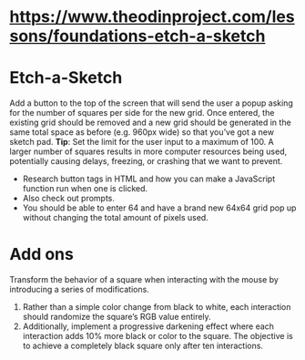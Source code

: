 # https://www.theodinproject.com/lessons/foundations-etch-a-sketch 

<h1>Etch-a-Sketch</h1>

<p>Add a button to the top of the screen that will send the user a popup asking for the number of squares per side for the new grid. Once entered, the existing grid should be removed and a new grid should be generated in the same total space as before (e.g. 960px wide) so that you’ve got a new sketch pad. <strong>Tip</strong>: Set the limit for the user input to a maximum of 100. A larger number of squares results in more computer resources being used, potentially causing delays, freezing, or crashing that we want to prevent.</p>
<ul>
  <li>
    Research button tags in HTML and how you can make a JavaScript function run when one is clicked.    
  </li>
  <li>
    Also check out prompts.
  </li>
  <li>
    You should be able to enter 64 and have a brand new 64x64 grid pop up without changing the total amount of pixels used.
  </li>
</ul>

# Add ons
<p>Transform the behavior of a square when interacting with the mouse by introducing a series of modifications.</p>

<ol>
  <li>
    Rather than a simple color change from black to white, each interaction should randomize the square’s RGB value entirely.
  </li>
  <li>
    Additionally, implement a progressive darkening effect where each interaction adds 10% more black or color to the square. The objective is to achieve a completely black square only after ten interactions.    
  </li>
</ol>
